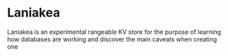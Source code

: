 # Laniakea

Laniakea is an experimental rangeable KV store for the purpose of learning how databases are working and discover the main caveats when creating one
